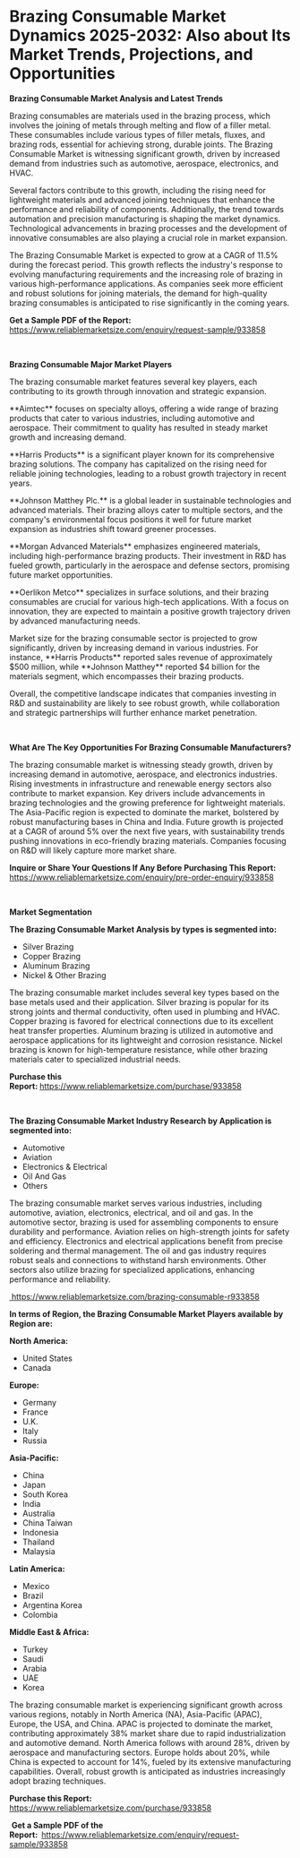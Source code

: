 <p><h1>Brazing Consumable Market Dynamics 2025-2032: Also about Its Market Trends, Projections, and Opportunities</h1></p><p><strong>Brazing Consumable Market Analysis and Latest Trends</strong></p>
<p><p>Brazing consumables are materials used in the brazing process, which involves the joining of metals through melting and flow of a filler metal. These consumables include various types of filler metals, fluxes, and brazing rods, essential for achieving strong, durable joints. The Brazing Consumable Market is witnessing significant growth, driven by increased demand from industries such as automotive, aerospace, electronics, and HVAC. </p><p>Several factors contribute to this growth, including the rising need for lightweight materials and advanced joining techniques that enhance the performance and reliability of components. Additionally, the trend towards automation and precision manufacturing is shaping the market dynamics. Technological advancements in brazing processes and the development of innovative consumables are also playing a crucial role in market expansion.</p><p>The Brazing Consumable Market is expected to grow at a CAGR of 11.5% during the forecast period. This growth reflects the industry's response to evolving manufacturing requirements and the increasing role of brazing in various high-performance applications. As companies seek more efficient and robust solutions for joining materials, the demand for high-quality brazing consumables is anticipated to rise significantly in the coming years.</p></p>
<p><strong>Get a Sample PDF of the Report:&nbsp;</strong> <a href="https://www.reliablemarketsize.com/enquiry/request-sample/933858?utm_campaign=3551&utm_medium=2&utm_source=Github&utm_content=ia&utm_term=18042025&utm_id=brazing-consumable">https://www.reliablemarketsize.com/enquiry/request-sample/933858</a></p>
<p>&nbsp;</p>
<p><strong>Brazing Consumable Major Market Players</strong></p>
<p><p>The brazing consumable market features several key players, each contributing to its growth through innovation and strategic expansion. </p><p>**Aimtec** focuses on specialty alloys, offering a wide range of brazing products that cater to various industries, including automotive and aerospace. Their commitment to quality has resulted in steady market growth and increasing demand.</p><p>**Harris Products** is a significant player known for its comprehensive brazing solutions. The company has capitalized on the rising need for reliable joining technologies, leading to a robust growth trajectory in recent years.</p><p>**Johnson Matthey Plc.** is a global leader in sustainable technologies and advanced materials. Their brazing alloys cater to multiple sectors, and the company's environmental focus positions it well for future market expansion as industries shift toward greener processes.</p><p>**Morgan Advanced Materials** emphasizes engineered materials, including high-performance brazing products. Their investment in R&D has fueled growth, particularly in the aerospace and defense sectors, promising future market opportunities.</p><p>**Oerlikon Metco** specializes in surface solutions, and their brazing consumables are crucial for various high-tech applications. With a focus on innovation, they are expected to maintain a positive growth trajectory driven by advanced manufacturing needs.</p><p>Market size for the brazing consumable sector is projected to grow significantly, driven by increasing demand in various industries. For instance, **Harris Products** reported sales revenue of approximately $500 million, while **Johnson Matthey** reported $4 billion for the materials segment, which encompasses their brazing products.</p><p>Overall, the competitive landscape indicates that companies investing in R&D and sustainability are likely to see robust growth, while collaboration and strategic partnerships will further enhance market penetration.</p></p>
<p>&nbsp;</p>
<p><strong>What Are The Key Opportunities For Brazing Consumable Manufacturers?</strong></p>
<p><p>The brazing consumable market is witnessing steady growth, driven by increasing demand in automotive, aerospace, and electronics industries. Rising investments in infrastructure and renewable energy sectors also contribute to market expansion. Key drivers include advancements in brazing technologies and the growing preference for lightweight materials. The Asia-Pacific region is expected to dominate the market, bolstered by robust manufacturing bases in China and India. Future growth is projected at a CAGR of around 5% over the next five years, with sustainability trends pushing innovations in eco-friendly brazing materials. Companies focusing on R&D will likely capture more market share.</p></p>
<p><strong>Inquire or Share Your Questions If Any Before Purchasing This Report:</strong> <a href="https://www.reliablemarketsize.com/enquiry/pre-order-enquiry/933858?utm_campaign=3551&utm_medium=2&utm_source=Github&utm_content=ia&utm_term=18042025&utm_id=brazing-consumable">https://www.reliablemarketsize.com/enquiry/pre-order-enquiry/933858</a></p>
<p>&nbsp;</p>
<p><strong>Market Segmentation</strong></p>
<p><strong>The Brazing Consumable Market Analysis by types is segmented into:</strong></p>
<p><ul><li>Silver Brazing</li><li>Copper Brazing</li><li>Aluminum Brazing</li><li>Nickel & Other Brazing</li></ul></p>
<p><p>The brazing consumable market includes several key types based on the base metals used and their application. Silver brazing is popular for its strong joints and thermal conductivity, often used in plumbing and HVAC. Copper brazing is favored for electrical connections due to its excellent heat transfer properties. Aluminum brazing is utilized in automotive and aerospace applications for its lightweight and corrosion resistance. Nickel brazing is known for high-temperature resistance, while other brazing materials cater to specialized industrial needs.</p></p>
<p><strong>Purchase this Report:&nbsp;</strong><a href="https://www.reliablemarketsize.com/purchase/933858?utm_campaign=3551&utm_medium=2&utm_source=Github&utm_content=ia&utm_term=18042025&utm_id=brazing-consumable">https://www.reliablemarketsize.com/purchase/933858</a></p>
<p>&nbsp;</p>
<p><strong>The Brazing Consumable Market Industry Research by Application is segmented into:</strong></p>
<p><ul><li>Automotive</li><li>Aviation</li><li>Electronics & Electrical</li><li>Oil And Gas</li><li>Others</li></ul></p>
<p><p>The brazing consumable market serves various industries, including automotive, aviation, electronics, electrical, and oil and gas. In the automotive sector, brazing is used for assembling components to ensure durability and performance. Aviation relies on high-strength joints for safety and efficiency. Electronics and electrical applications benefit from precise soldering and thermal management. The oil and gas industry requires robust seals and connections to withstand harsh environments. Other sectors also utilize brazing for specialized applications, enhancing performance and reliability.</p></p>
<p><a href="https://www.reliablemarketsize.com/brazing-consumable-r933858?utm_campaign=3551&utm_medium=2&utm_source=Github&utm_content=ia&utm_term=18042025&utm_id=brazing-consumable">&nbsp;https://www.reliablemarketsize.com/brazing-consumable-r933858</a></p>
<p><strong>In terms of Region, the Brazing Consumable Market Players available by Region are:</strong></p>
<p>
    <p> <strong> North America: </strong>
        <ul>
            <li>United States</li>
            <li>Canada</li>
        </ul>
        </p> 
    <p> <strong> Europe: </strong>
        <ul>
            <li>Germany</li>
            <li>France</li>
            <li>U.K.</li>
            <li>Italy</li>
            <li>Russia</li>
        </ul>
        </p> 
    <p> <strong> Asia-Pacific: </strong>
        <ul>
            <li>China</li>
            <li>Japan</li>
            <li>South Korea</li>
            <li>India</li>
            <li>Australia</li>
            <li>China Taiwan</li>
            <li>Indonesia</li>
            <li>Thailand</li>
            <li>Malaysia</li>
        </ul>
        </p> 
    <p> <strong> Latin America: </strong>
        <ul>
            <li>Mexico</li>
            <li>Brazil</li>
            <li>Argentina Korea</li>
            <li>Colombia</li>
        </ul>
        </p> 
    <p> <strong> Middle East & Africa: </strong>
        <ul>
            <li>Turkey</li>
            <li>Saudi</li>
            <li>Arabia</li>
            <li>UAE</li>
            <li>Korea</li>
        </ul>
    </p>
    </p>
<p><p>The brazing consumable market is experiencing significant growth across various regions, notably in North America (NA), Asia-Pacific (APAC), Europe, the USA, and China. APAC is projected to dominate the market, contributing approximately 38% market share due to rapid industrialization and automotive demand. North America follows with around 28%, driven by aerospace and manufacturing sectors. Europe holds about 20%, while China is expected to account for 14%, fueled by its extensive manufacturing capabilities. Overall, robust growth is anticipated as industries increasingly adopt brazing techniques.</p></p>
<p><strong>Purchase this Report: </strong><a href="https://www.reliablemarketsize.com/purchase/933858?utm_campaign=3551&utm_medium=2&utm_source=Github&utm_content=ia&utm_term=18042025&utm_id=brazing-consumable">https://www.reliablemarketsize.com/purchase/933858</a></p>
<p>&nbsp;<strong>Get a Sample PDF of the Report:&nbsp;&nbsp;</strong><a href="https://www.reliablemarketsize.com/enquiry/request-sample/933858?utm_campaign=3551&utm_medium=2&utm_source=Github&utm_content=ia&utm_term=18042025&utm_id=brazing-consumable">https://www.reliablemarketsize.com/enquiry/request-sample/933858</a></p>
<p><strong></strong></p>
<p><p></p><p></p><p></p></p>